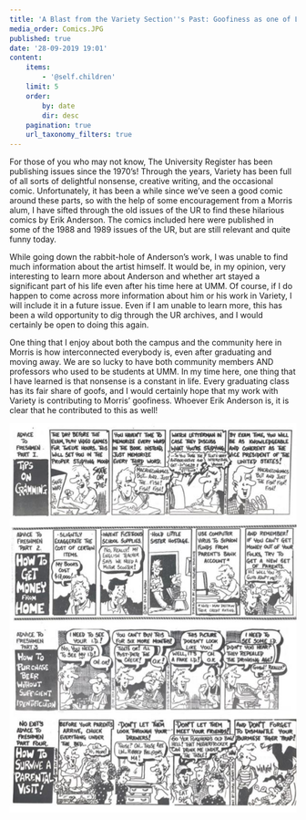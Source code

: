 ```yaml
---
title: 'A Blast from the Variety Section''s Past: Goofiness as one of Life''s Constants'
media_order: Comics.JPG
published: true
date: '28-09-2019 19:01'
content:
    items:
        - '@self.children'
    limit: 5
    order:
        by: date
        dir: desc
    pagination: true
    url_taxonomy_filters: true
---
```


For those of you who may not know, The University Register has been publishing issues since the 1970’s! Through the years, Variety has been full of all sorts of delightful nonsense, creative writing, and the occasional comic. Unfortunately, it has been a while since we’ve seen a good comic around these parts, so with the help of some encouragement from a Morris alum, I have sifted through the old issues of the UR to find these hilarious comics by Erik Anderson. The comics included here were published in some of the 1988 and 1989 issues of the UR, but are still relevant and quite funny today.

While going down the rabbit-hole of Anderson’s work, I was unable to find much information about the artist himself. It would be, in my opinion, very interesting to learn more about Anderson and whether art stayed a significant part of his life even after his time here at UMM. Of course, if I do happen to come across more information about him or his work in Variety, I will include it in a future issue. Even if I am unable to learn more, this has been a wild opportunity to dig through the UR archives, and I would certainly be open to doing this again.

One thing that I enjoy about both the campus and the community here in Morris is how interconnected everybody is, even after graduating and moving away. We are so lucky to have both community members AND professors who used to be students at UMM. In my time here, one thing that I have learned is that nonsense is a constant in life. Every graduating class has its fair share of goofs, and I would certainly hope that my work with Variety is contributing to Morris’ goofiness. Whoever Erik Anderson is, it is clear that he contributed to this as well!

![](Comics.JPG)